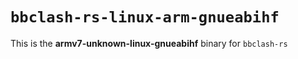# `bbclash-rs-linux-arm-gnueabihf`

This is the **armv7-unknown-linux-gnueabihf** binary for `bbclash-rs`
